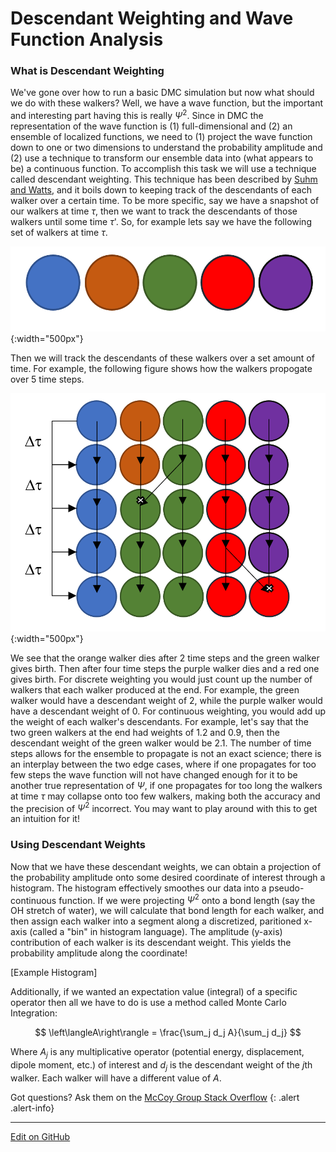 # Descendant Weighting and Wave Function Analysis

### What is Descendant Weighting
We've gone over how to run a basic DMC simulation but now what should we do with these walkers?
Well, we have a wave function, but the important and interesting part having this is really $\Psi^{2}$. Since in DMC the representation of the wave function is (1) full-dimensional and (2) an ensemble of localized functions, we need to (1) project the wave function down to one or two dimensions to understand the probability amplitude and (2) use a technique to transform our ensemble data into (what appears to be) a continuous function. To accomplish this task we will use a technique called descendant weighting. This technique has been described by
 [Suhm and Watts](https://doi.org/10.1016/0370-1573(91)90136-A), and it boils down to keeping track of the descendants
of each walker over a certain time. To be more specific, say we have a snapshot of our walkers at time $\tau$, then we 
want to track the descendants of those walkers until some time $\tau$'. So, for example lets say we have the following
set of walkers at time $\tau$.

![initial_walkers](Implementing%20DMC/img/Initial_walkers.PNG){:width="500px"}

Then we will track the descendants of these walkers over
a set amount of time. For example, the following figure shows how the walkers propogate over 5 time steps.

![descendants](Implementing%20DMC/img/descendants.PNG){:width="500px"}

We see that the orange walker dies after 2 time steps and the green walker gives birth. Then after four time steps the 
purple walker dies and a red one gives birth. For discrete weighting you would just count up the number of walkers that
each walker produced at the end. For example, the green walker would have a descendant weight of 2, while the purple walker
would have a descendant weight of 0. For continuous weighting, you would add up the weight of each walker's descendants.
For example, let's say that the two green walkers at the end had weights of 1.2 and 0.9, then the descendant weight of the
green walker would be 2.1. The number of time steps allows for the ensemble to propagate is not an exact science; there is an interplay between the two edge cases, where if one propagates for too few steps the wave function will not have changed enough for it to be another true representation of $\Psi$, if one propagates for too long the walkers at time $\tau$ may collapse onto too few walkers, making both the accuracy and the precision of $\Psi^2$ incorrect. You may want to play around with this to get an intuition for it!

### Using Descendant Weights

Now that we have these descendant weights, we can obtain a projection of the probability amplitude onto some desired coordinate of interest
through a histogram.  The histogram effectively smoothes our data into a pseudo-continuous function.  If we were projecting $\Psi^2$ onto a bond length (say the OH stretch of water), we will calculate that bond
length for each walker, and then assign each walker into a segment along a discretized, paritioned x-axis (called a "bin" in histogram language).  The amplitude (y-axis) contribution of each walker is its descendant weight. This yields the probability amplitude along the coordinate!

[Example Histogram]

Additionally, if we wanted an expectation value (integral) of a specific operator then all we have to do is use a method called Monte Carlo Integration:

$$
\left\langleA\right\rangle = \frac{\sum_j d_j A}{\sum_j d_j}
$$

Where $A_j$ is any multiplicative operator (potential energy, displacement, dipole moment, etc.) of interest and $d_j$ is the descendant weight of the $j$th walker. Each walker will have a different value of $A$.

Got questions? Ask them on the [McCoy Group Stack Overflow](https://stackoverflow.com/c/mccoygroup/questions/ask)
{: .alert .alert-info}

---

[Edit on GitHub](https://github.com/McCoyGroup/References/edit/gh-pages/References/Monte%20Carlo%20Methods/DWandWfns.md)
